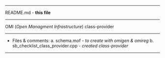 ***
README.md - **this file**
***
OMI (*Open Managment Infrastructure*) class-provider
***
+ Files & comments:
  a. schema.mof - *to create with omigen & omireg*
  b. sb_checklist_class_provider.cpp - *created class-provider*
***

